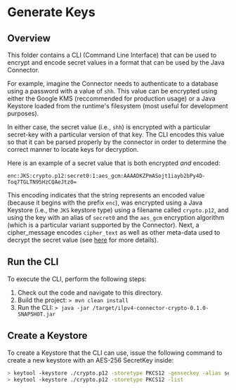 # Generate Keys

## Overview

This folder contains a CLI \(Command Line Interface\) that can be used to encrypt and encode secret values in a format that can be used by the Java Connector.

For example, imagine the Connector needs to authenticate to a database using a password with a value of `shh`. This value can be encrypted using either the Google KMS \(reccommended for production usage\) or a Java Keystore loaded from the runtime's filesystem \(most useful for development purposes\).

In either case, the secret value \(i.e., `shh`\) is encrypted with a particular secret-key with a particular version of that key. The CLI encodes this value so that it can be parsed properly by the connector in order to determine the correct manner to locate keys for decryption.

Here is an example of a secret value that is both encrypted _and_ encoded:

```text
enc:JKS:crypto.p12:secret0:1:aes_gcm:AAAADKZPmASojt1iayb2bPy4D-Toq7TGLTN95HzCQAeJtz0=
```

This encoding indicates that the string represents an encoded value \(because it begins with the prefix `enc`\), was encrypted using a Java Keystore \(i.e., the `JKS` keystore type\) using a filename called `crypto.p12`, and using the key with an alias of `secret0` and the `aes_gcm` encryption algorithm \(which is a particular variant supported by the Connector\). Next, a cipher\_message encodes `cipher_text` as well as other meta-data used to decrypt the secret value \(see [here](https://proandroiddev.com/security-best-practices-symmetric-encryption-with-aes-in-java-7616beaaade9) for more details\).

## Run the CLI

To execute the CLI, perform the following steps:

1. Check out the code and navigate to this directory.
2. Build the project: `> mvn clean install`
3. Run the CLI: `> java -jar /target/ilpv4-connector-crypto-0.1.0-SNAPSHOT.jar`

## Create a Keystore

To create a Keystore that the CLI can use, issue the following command to create a new keystore with an AES-256 SecretKey inside:

```bash
> keytool -keystore ./crypto.p12 -storetype PKCS12 -genseckey -alias secret0 -keyalg aes -keysize 256
> keytool -keystore ./crypto.p12 -storetype PKCS12 -list
```
